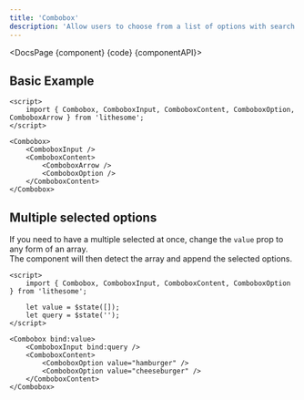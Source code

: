 ```yaml
---
title: 'Combobox'
description: 'Allow users to choose from a list of options with search filtering functionality.'
---
```


<script>
	import {DocsPage} from '$site/index.ts';

	import componentAPI from './api';
	import {default as component} from './component.svelte';
	import {default as code} from './component.svelte?raw';
</script>

<DocsPage {component} {code} {componentAPI}>

## Basic Example

```svelte
<script>
	import { Combobox, ComboboxInput, ComboboxContent, ComboboxOption, ComboboxArrow } from 'lithesome';
</script>

<Combobox>
	<ComboboxInput />
	<ComboboxContent>
		<ComboboxArrow />
		<ComboboxOption />
	</ComboboxContent>
</Combobox>
```

## Multiple selected options

If you need to have a multiple selected at once, change the `value` prop to any form of an array.  
The component will then detect the array and append the selected options.

```svelte
<script>
	import { Combobox, ComboboxInput, ComboboxContent, ComboboxOption } from 'lithesome';

	let value = $state([]);
	let query = $state('');
</script>

<Combobox bind:value>
	<ComboboxInput bind:query />
	<ComboboxContent>
		<ComboboxOption value="hamburger" />
		<ComboboxOption value="cheeseburger" />
	</ComboboxContent>
</Combobox>
```

</DocsPage>
